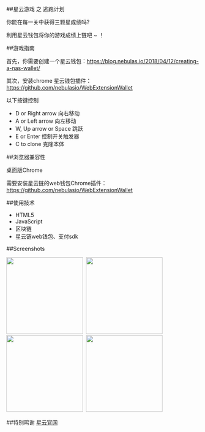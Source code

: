 ##星云游戏 之 逃跑计划

你能在每一关中获得三颗星成绩吗?

利用星云钱包将你的游戏成绩上链吧 ~ ！

##游戏指南

首先，你需要创建一个星云钱包：https://blog.nebulas.io/2018/04/12/creating-a-nas-wallet/

其次，安装chrome 星云钱包插件：https://github.com/nebulasio/WebExtensionWallet

以下按键控制

 * D or Right arrow 向右移动
 * A or Left arrow 向左移动
 * W, Up arrow or Space 跳跃
 * E or Enter 控制开关触发器
 * C to clone 克隆本体

##浏览器兼容性

桌面版Chrome

需要安装星云链的web钱包Chrome插件：https://github.com/nebulasio/WebExtensionWallet

##使用技术

 * HTML5
 * JavaScript
 * 区块链
 * 星云链web钱包、支付sdk


##Screenshots

<img src="http://203.76.211.220:5000/img/screenshot-1.png" height="200" />&nbsp;
<img src="http://203.76.211.220:5000/img/screenshot-2.png" height="200" />
<img src="http://203.76.211.220:5000/img/screenshot-3.png" height="200" />&nbsp;
<img src="http://203.76.211.220:5000/img/screenshot-4.png" height="200" />

##特别鸣谢
[星云官网](https://nebulas.io/)